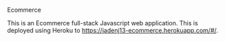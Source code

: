 Ecommerce

This is an Ecommerce full-stack Javascript web application. This is deployed using Heroku to https://jadenj13-ecommerce.herokuapp.com/#/.